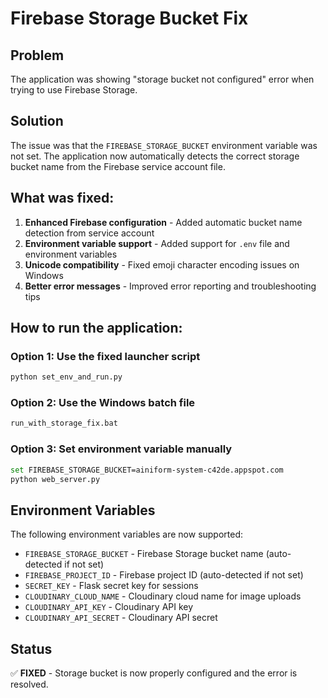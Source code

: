# Firebase Storage Bucket Fix

## Problem
The application was showing "storage bucket not configured" error when trying to use Firebase Storage.

## Solution
The issue was that the `FIREBASE_STORAGE_BUCKET` environment variable was not set. The application now automatically detects the correct storage bucket name from the Firebase service account file.

## What was fixed:
1. **Enhanced Firebase configuration** - Added automatic bucket name detection from service account
2. **Environment variable support** - Added support for `.env` file and environment variables
3. **Unicode compatibility** - Fixed emoji character encoding issues on Windows
4. **Better error messages** - Improved error reporting and troubleshooting tips

## How to run the application:

### Option 1: Use the fixed launcher script
```bash
python set_env_and_run.py
```

### Option 2: Use the Windows batch file
```bash
run_with_storage_fix.bat
```

### Option 3: Set environment variable manually
```bash
set FIREBASE_STORAGE_BUCKET=ainiform-system-c42de.appspot.com
python web_server.py
```

## Environment Variables
The following environment variables are now supported:
- `FIREBASE_STORAGE_BUCKET` - Firebase Storage bucket name (auto-detected if not set)
- `FIREBASE_PROJECT_ID` - Firebase project ID (auto-detected if not set)
- `SECRET_KEY` - Flask secret key for sessions
- `CLOUDINARY_CLOUD_NAME` - Cloudinary cloud name for image uploads
- `CLOUDINARY_API_KEY` - Cloudinary API key
- `CLOUDINARY_API_SECRET` - Cloudinary API secret

## Status
✅ **FIXED** - Storage bucket is now properly configured and the error is resolved.

